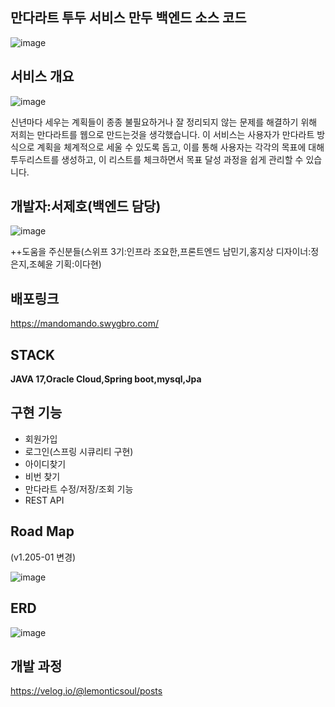 ## 만다라트 투두 서비스 만두 백엔드 소스 코드

![image](https://github.com/lemonticsoul/mandart/assets/127959482/39376764-d718-4096-9ac6-4558bddf05ee)

## 서비스 개요

![image](https://github.com/lemonticsoul/mandart/assets/127959482/b9a44f80-84f0-4133-b002-167cbd676c11)




신년마다 세우는 계획들이 종종 불필요하거나 잘 정리되지 않는 문제를 해결하기 위해 저희는 만다라트를 웹으로 만드는것을 생각했습니다.
이 서비스는 사용자가 만다라트 방식으로 계획을 체계적으로 세울 수 있도록 돕고,
이를 통해 사용자는 각각의 목표에 대해 투두리스트를 생성하고, 이 리스트를 체크하면서 목표 달성 과정을 쉽게 관리할 수 있습니다.


## 개발자:서제호(백엔드 담당)

![image](https://github.com/lemonticsoul/mandart/assets/127959482/e9c17f8d-0a56-439c-989b-14fa232cde0c)

++도움을 주신분들(스위프 3기:인프라 조요한,프론트엔드 남민기,홍지상 디자이너:정은지,조혜윤 기획:이다현)
## 배포링크

https://mandomando.swygbro.com/


## STACK



**JAVA 17,Oracle Cloud,Spring boot,mysql,Jpa**



## 구현 기능
<ul>
  <li>회원가입</li>
  <li>로그인(스프링 시큐리티 구현)</li>
  <li>아이디찾기</li>
  <li>비번 찾기</li>
  <li>만다라트 수정/저장/조회 기능</li>
  <li>REST API</li>
</ul>

## Road Map
(v1.205-01 변경)

![image](https://github.com/lemonticsoul/mandart/assets/127959482/01a6c9e1-a501-4145-8184-8de29e0054b5)


## ERD

![image](https://github.com/lemonticsoul/mandart/assets/127959482/3650336a-6976-4eb8-87b9-69c827d52124)



## 개발 과정

https://velog.io/@lemonticsoul/posts
